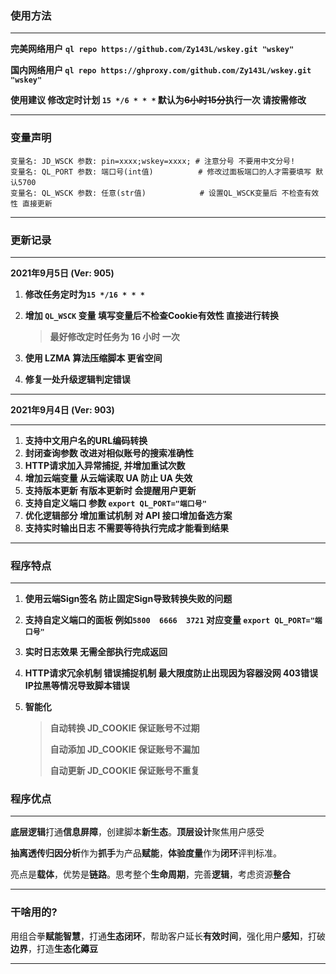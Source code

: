 ### 使用方法

------------

**完美网络用户** **`ql repo https://github.com/Zy143L/wskey.git "wskey"`**

**国内网络用户 `ql repo https://ghproxy.com/github.com/Zy143L/wskey.git "wskey"`**

**使用建议 修改定时计划 `15 */6 * * *`  默认为~~6小时15分~~执行一次 请按需修改**

----------
### 变量声明

```shell
变量名: JD_WSCK 参数: pin=xxxx;wskey=xxxx; # 注意分号 不要用中文分号!
变量名: QL_PORT 参数: 端口号(int值) 	 		# 修改过面板端口的人才需要填写 默认5700
变量名: QL_WSCK 参数: 任意(str值)	  		 # 设置QL_WSCK变量后 不检查有效性 直接更新
```
--------------
###  更新记录

--------

**2021年9月5日 (Ver: 905)**

 1. **修改任务定时为`15 */16 * * *`**

 2. **增加 `QL_WSCK` 变量 填写变量后不检查Cookie有效性 直接进行转换** 

    > **最好修改定时任务为 16 小时 一次**

3. **使用 LZMA 算法压缩脚本 更省空间**

4. **修复一处升级逻辑判定错误**

--------------------

**2021年9月4日 (Ver: 903)**

-------------------------------------------

1. **支持中文用户名的URL编码转换** 
2. **封闭查询参数 改进对相似账号的搜索准确性**
3. **HTTP请求加入异常捕捉, 并增加重试次数**
4. **增加云端变量 从云端读取 UA 防止 UA 失效**
5. **支持版本更新 有版本更新时 会提醒用户更新**
6. **支持自定义端口 参数 `export QL_PORT="端口号" `**
7. **优化逻辑部分 增加重试机制 对 API 接口增加备选方案**
8. **支持实时输出日志 不需要等待执行完成才能看到结果**

-----------------

### 程序特点

--------------

1. **使用云端Sign签名 防止固定Sign导致转换失败的问题**

2. **支持自定义端口的面板 例如`5800  6666  3721` 对应变量 `export QL_PORT="端口号"`**

3. **实时日志效果 无需全部执行完成返回**

4. **HTTP请求冗余机制 错误捕捉机制 最大限度防止出现因为容器没网 403错误 IP拉黑等情况导致脚本错误**

5. **智能化**

   > **自动转换 JD_COOKIE 保证账号不过期**
   >
   > **自动添加 JD_COOKIE 保证账号不漏加**
   >
   > **自动更新 JD_COOKIE 保证账号不重复**

### 程序优点

----------------

​	**底层逻辑**打通**信息屏障**，创建脚本**新生态**。**顶层设计**聚焦用户感受

​	**抽离透传归因分析**作为**抓手**为产品**赋能**，**体验度量**作为**闭环**评判标准。

​	亮点是**载体**，优势是**链路**。思考整个**生命周期**，完善**逻辑**，考虑资源**整合**

-------------

### 干啥用的?

​	 用组合拳**赋能智慧**，打通**生态闭环**，帮助客户延长**有效时间**，强化用户**感知**，打破**边界**，打造**生态化薅豆**

---------------



